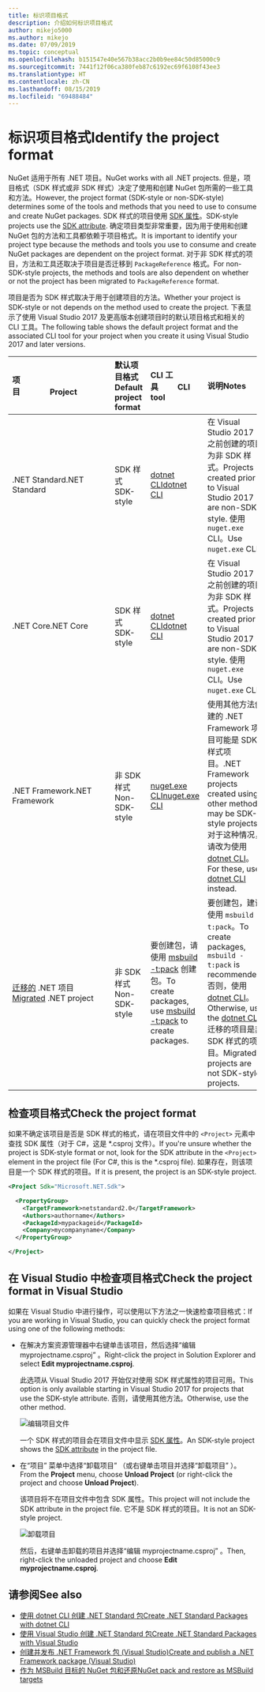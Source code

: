 ```yaml
---
title: 标识项目格式
description: 介绍如何标识项目格式
author: mikejo5000
ms.author: mikejo
ms.date: 07/09/2019
ms.topic: conceptual
ms.openlocfilehash: b151547e40e567b38acc2b0b9ee84c50d85000c9
ms.sourcegitcommit: 7441f12f06ca380feb87c6192ec69f6108f43ee3
ms.translationtype: HT
ms.contentlocale: zh-CN
ms.lasthandoff: 08/15/2019
ms.locfileid: "69488484"
---
```

# <a name="identify-the-project-format"></a><span data-ttu-id="27b3a-103">标识项目格式</span><span class="sxs-lookup"><span data-stu-id="27b3a-103">Identify the project format</span></span>

<span data-ttu-id="27b3a-104">NuGet 适用于所有 .NET 项目。</span><span class="sxs-lookup"><span data-stu-id="27b3a-104">NuGet works with all .NET projects.</span></span> <span data-ttu-id="27b3a-105">但是，项目格式（SDK 样式或非 SDK 样式）决定了使用和创建 NuGet 包所需的一些工具和方法。</span><span class="sxs-lookup"><span data-stu-id="27b3a-105">However, the project format (SDK-style or non-SDK-style) determines some of the tools and methods that you need to use to consume and create NuGet packages.</span></span> <span data-ttu-id="27b3a-106">SDK 样式的项目使用 [SDK 属性](/dotnet/core/tools/csproj#additions)。</span><span class="sxs-lookup"><span data-stu-id="27b3a-106">SDK-style projects use the [SDK attribute](/dotnet/core/tools/csproj#additions).</span></span> <span data-ttu-id="27b3a-107">确定项目类型非常重要，因为用于使用和创建 NuGet 包的方法和工具都依赖于项目格式。</span><span class="sxs-lookup"><span data-stu-id="27b3a-107">It is important to identify your project type because the methods and tools you use to consume and create NuGet packages are dependent on the project format.</span></span> <span data-ttu-id="27b3a-108">对于非 SDK 样式的项目，方法和工具还取决于项目是否迁移到 `PackageReference` 格式。</span><span class="sxs-lookup"><span data-stu-id="27b3a-108">For non-SDK-style projects, the methods and tools are also dependent on whether or not the project has been migrated to `PackageReference` format.</span></span>

<span data-ttu-id="27b3a-109">项目是否为 SDK 样式取决于用于创建项目的方法。</span><span class="sxs-lookup"><span data-stu-id="27b3a-109">Whether your project is SDK-style or not depends on the method used to create the project.</span></span> <span data-ttu-id="27b3a-110">下表显示了使用 Visual Studio 2017 及更高版本创建项目时的默认项目格式和相关的 CLI 工具。</span><span class="sxs-lookup"><span data-stu-id="27b3a-110">The following table shows the default project format and the associated CLI tool for your project when you create it using Visual Studio 2017 and later versions.</span></span>

| <span data-ttu-id="27b3a-111">项目&nbsp;&nbsp;&nbsp;&nbsp;&nbsp;&nbsp;&nbsp;&nbsp;&nbsp;&nbsp;&nbsp;&nbsp;&nbsp;&nbsp;</span><span class="sxs-lookup"><span data-stu-id="27b3a-111">Project&nbsp;&nbsp;&nbsp;&nbsp;&nbsp;&nbsp;&nbsp;&nbsp;&nbsp;&nbsp;&nbsp;&nbsp;&nbsp;&nbsp;</span></span> | <span data-ttu-id="27b3a-112">默认项目格式</span><span class="sxs-lookup"><span data-stu-id="27b3a-112">Default project format</span></span> | <span data-ttu-id="27b3a-113">CLI 工具&nbsp;&nbsp;&nbsp;&nbsp;&nbsp;&nbsp;&nbsp;&nbsp;&nbsp;</span><span class="sxs-lookup"><span data-stu-id="27b3a-113">CLI tool&nbsp;&nbsp;&nbsp;&nbsp;&nbsp;&nbsp;&nbsp;&nbsp;&nbsp;</span></span> | <span data-ttu-id="27b3a-114">说明</span><span class="sxs-lookup"><span data-stu-id="27b3a-114">Notes</span></span> |
|:------------- |:-------------|:-----|:-----|
| <span data-ttu-id="27b3a-115">.NET Standard</span><span class="sxs-lookup"><span data-stu-id="27b3a-115">.NET Standard</span></span> | <span data-ttu-id="27b3a-116">SDK 样式</span><span class="sxs-lookup"><span data-stu-id="27b3a-116">SDK-style</span></span> | [<span data-ttu-id="27b3a-117">dotnet CLI</span><span class="sxs-lookup"><span data-stu-id="27b3a-117">dotnet CLI</span></span>](../install-nuget-client-tools.md#dotnetexe-cli) | <span data-ttu-id="27b3a-118">在 Visual Studio 2017 之前创建的项目为非 SDK 样式。</span><span class="sxs-lookup"><span data-stu-id="27b3a-118">Projects created prior to Visual Studio 2017 are non-SDK-style.</span></span> <span data-ttu-id="27b3a-119">使用 `nuget.exe` CLI。</span><span class="sxs-lookup"><span data-stu-id="27b3a-119">Use `nuget.exe` CLI.</span></span> |
| <span data-ttu-id="27b3a-120">.NET Core</span><span class="sxs-lookup"><span data-stu-id="27b3a-120">.NET Core</span></span> | <span data-ttu-id="27b3a-121">SDK 样式</span><span class="sxs-lookup"><span data-stu-id="27b3a-121">SDK-style</span></span> | [<span data-ttu-id="27b3a-122">dotnet CLI</span><span class="sxs-lookup"><span data-stu-id="27b3a-122">dotnet CLI</span></span>](../install-nuget-client-tools.md#dotnetexe-cli) | <span data-ttu-id="27b3a-123">在 Visual Studio 2017 之前创建的项目为非 SDK 样式。</span><span class="sxs-lookup"><span data-stu-id="27b3a-123">Projects created prior to Visual Studio 2017 are non-SDK-style.</span></span> <span data-ttu-id="27b3a-124">使用 `nuget.exe` CLI。</span><span class="sxs-lookup"><span data-stu-id="27b3a-124">Use `nuget.exe` CLI.</span></span> |
| <span data-ttu-id="27b3a-125">.NET Framework</span><span class="sxs-lookup"><span data-stu-id="27b3a-125">.NET Framework</span></span> | <span data-ttu-id="27b3a-126">非 SDK 样式</span><span class="sxs-lookup"><span data-stu-id="27b3a-126">Non-SDK-style</span></span> | [<span data-ttu-id="27b3a-127">nuget.exe CLI</span><span class="sxs-lookup"><span data-stu-id="27b3a-127">nuget.exe CLI</span></span>](../install-nuget-client-tools.md#nugetexe-cli) | <span data-ttu-id="27b3a-128">使用其他方法创建的 .NET Framework 项目可能是 SDK 样式项目。</span><span class="sxs-lookup"><span data-stu-id="27b3a-128">.NET Framework projects created using other methods may be SDK-style projects.</span></span> <span data-ttu-id="27b3a-129">对于这种情况，请改为使用 [dotnet CLI](../install-nuget-client-tools.md#dotnetexe-cli)。</span><span class="sxs-lookup"><span data-stu-id="27b3a-129">For these, use [dotnet CLI](../install-nuget-client-tools.md#dotnetexe-cli) instead.</span></span> |
| <span data-ttu-id="27b3a-130">[迁移的](../consume-packages/migrate-packages-config-to-package-reference.md) .NET 项目</span><span class="sxs-lookup"><span data-stu-id="27b3a-130">[Migrated](../consume-packages/migrate-packages-config-to-package-reference.md) .NET project</span></span> | <span data-ttu-id="27b3a-131">非 SDK 样式</span><span class="sxs-lookup"><span data-stu-id="27b3a-131">Non-SDK-style</span></span>| <span data-ttu-id="27b3a-132">要创建包，请使用 [msbuild -t:pack](../consume-packages/migrate-packages-config-to-package-reference.md#create-a-package-after-migration) 创建包。</span><span class="sxs-lookup"><span data-stu-id="27b3a-132">To create packages, use [msbuild -t:pack](../consume-packages/migrate-packages-config-to-package-reference.md#create-a-package-after-migration) to create packages.</span></span> | <span data-ttu-id="27b3a-133">要创建包，建议使用 `msbuild -t:pack`。</span><span class="sxs-lookup"><span data-stu-id="27b3a-133">To create packages, `msbuild -t:pack` is recommended.</span></span> <span data-ttu-id="27b3a-134">否则，使用 [dotnet CLI](../install-nuget-client-tools.md#dotnetexe-cli)。</span><span class="sxs-lookup"><span data-stu-id="27b3a-134">Otherwise, use the [dotnet CLI](../install-nuget-client-tools.md#dotnetexe-cli).</span></span> <span data-ttu-id="27b3a-135">迁移的项目是非 SDK 样式的项目。</span><span class="sxs-lookup"><span data-stu-id="27b3a-135">Migrated projects are not SDK-style projects.</span></span> |

## <a name="check-the-project-format"></a><span data-ttu-id="27b3a-136">检查项目格式</span><span class="sxs-lookup"><span data-stu-id="27b3a-136">Check the project format</span></span>

<span data-ttu-id="27b3a-137">如果不确定该项目是否是 SDK 样式的格式，请在项目文件中的 `<Project>` 元素中查找 SDK 属性（对于 C#，这是 \*.csproj 文件）。</span><span class="sxs-lookup"><span data-stu-id="27b3a-137">If you're unsure whether the project is SDK-style format or not, look for the SDK attribute in the `<Project>` element in the project file (For C#, this is the \*.csproj file).</span></span> <span data-ttu-id="27b3a-138">如果存在，则该项目是一个 SDK 样式的项目。</span><span class="sxs-lookup"><span data-stu-id="27b3a-138">If it is present, the project is an SDK-style project.</span></span>

```xml
<Project Sdk="Microsoft.NET.Sdk">

  <PropertyGroup>
    <TargetFramework>netstandard2.0</TargetFramework>
    <Authors>authorname</Authors>
    <PackageId>mypackageid</PackageId>
    <Company>mycompanyname</Company>
  </PropertyGroup>

</Project>
```

## <a name="check-the-project-format-in-visual-studio"></a><span data-ttu-id="27b3a-139">在 Visual Studio 中检查项目格式</span><span class="sxs-lookup"><span data-stu-id="27b3a-139">Check the project format in Visual Studio</span></span>

<span data-ttu-id="27b3a-140">如果在 Visual Studio 中进行操作，可以使用以下方法之一快速检查项目格式：</span><span class="sxs-lookup"><span data-stu-id="27b3a-140">If you are working in Visual Studio, you can quickly check the project format using one of the following methods:</span></span>

- <span data-ttu-id="27b3a-141">在解决方案资源管理器中右键单击该项目，然后选择“编辑 myprojectname.csproj”  。</span><span class="sxs-lookup"><span data-stu-id="27b3a-141">Right-click the project in Solution Explorer and select **Edit myprojectname.csproj**.</span></span>

   <span data-ttu-id="27b3a-142">此选项从 Visual Studio 2017 开始仅对使用 SDK 样式属性的项目可用。</span><span class="sxs-lookup"><span data-stu-id="27b3a-142">This option is only available starting in Visual Studio 2017 for projects that use the SDK-style attribute.</span></span> <span data-ttu-id="27b3a-143">否则，请使用其他方法。</span><span class="sxs-lookup"><span data-stu-id="27b3a-143">Otherwise, use the other method.</span></span>

   ![编辑项目文件](media/edit-project-file.png)

   <span data-ttu-id="27b3a-145">一个 SDK 样式的项目会在项目文件中显示 [SDK 属性](/dotnet/core/tools/csproj#additions)。</span><span class="sxs-lookup"><span data-stu-id="27b3a-145">An SDK-style project shows the [SDK attribute](/dotnet/core/tools/csproj#additions) in the project file.</span></span>
   
- <span data-ttu-id="27b3a-146">在“项目”  菜单中选择“卸载项目”  （或右键单击项目并选择“卸载项目”  ）。</span><span class="sxs-lookup"><span data-stu-id="27b3a-146">From the **Project** menu, choose **Unload Project** (or right-click the project and choose **Unload Project**).</span></span>

   <span data-ttu-id="27b3a-147">该项目将不在项目文件中包含 SDK 属性。</span><span class="sxs-lookup"><span data-stu-id="27b3a-147">This project will not include the SDK attribute in the project file.</span></span> <span data-ttu-id="27b3a-148">它不是 SDK 样式的项目。</span><span class="sxs-lookup"><span data-stu-id="27b3a-148">It is not an SDK-style project.</span></span>

   ![卸载项目](media/unload-project.png)

   <span data-ttu-id="27b3a-150">然后，右键单击卸载的项目并选择“编辑 myprojectname.csproj”  。</span><span class="sxs-lookup"><span data-stu-id="27b3a-150">Then, right-click the unloaded project and choose **Edit myprojectname.csproj**.</span></span>

## <a name="see-also"></a><span data-ttu-id="27b3a-151">请参阅</span><span class="sxs-lookup"><span data-stu-id="27b3a-151">See also</span></span>

- [<span data-ttu-id="27b3a-152">使用 dotnet CLI 创建 .NET Standard 包</span><span class="sxs-lookup"><span data-stu-id="27b3a-152">Create .NET Standard Packages with dotnet CLI</span></span>](../quickstart/create-and-publish-a-package-using-the-dotnet-cli.md)
- [<span data-ttu-id="27b3a-153">使用 Visual Studio 创建 .NET Standard 包</span><span class="sxs-lookup"><span data-stu-id="27b3a-153">Create .NET Standard Packages with Visual Studio</span></span>](../quickstart/create-and-publish-a-package-using-visual-studio.md)
- [<span data-ttu-id="27b3a-154">创建并发布 .NET Framework 包 (Visual Studio)</span><span class="sxs-lookup"><span data-stu-id="27b3a-154">Create and publish a .NET Framework package (Visual Studio)</span></span>](../quickstart/create-and-publish-a-package-using-visual-studio-net-framework.md)
- [<span data-ttu-id="27b3a-155">作为 MSBuild 目标的 NuGet 包和还原</span><span class="sxs-lookup"><span data-stu-id="27b3a-155">NuGet pack and restore as MSBuild targets</span></span>](../reference/msbuild-targets.md)
